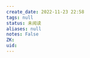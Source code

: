 ```yaml
---
create_date: 2022-11-23 22:58
tags: null
status: 未阅读 
aliases: null
notes: False
ZK: 
uid: 
---
```



